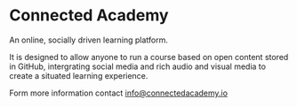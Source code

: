 # Connected Academy

An online, socially driven learning platform.

It is designed to allow anyone to run a course based on open content stored in GitHub, intergrating social media and rich audio and visual media to create a situated learning experience.

Form more information contact info@connectedacademy.io